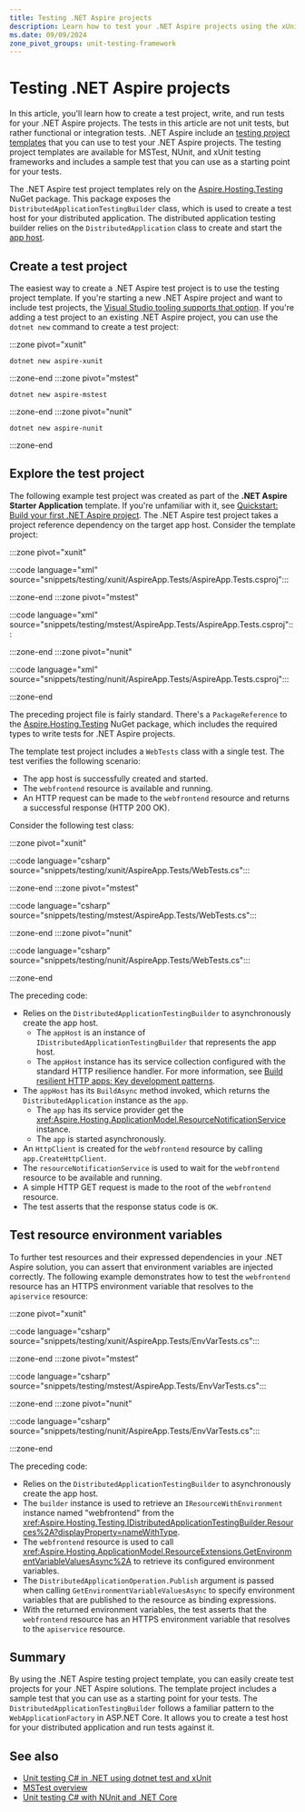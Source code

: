 ```yaml
---
title: Testing .NET Aspire projects
description: Learn how to test your .NET Aspire projects using the xUnit testing framework.
ms.date: 09/09/2024
zone_pivot_groups: unit-testing-framework
---
```


# Testing .NET Aspire projects

In this article, you'll learn how to create a test project, write, and run tests for your .NET Aspire projects. The tests in this article are not unit tests, but rather functional or integration tests. .NET Aspire include an [testing project templates](setup-tooling.md#net-aspire-project-templates) that you can use to test your .NET Aspire projects. The testing project templates are available for MSTest, NUnit, and xUnit testing frameworks and includes a sample test that you can use as a starting point for your tests.

The .NET Aspire test project templates rely on the [Aspire.Hosting.Testing](https://www.nuget.org/packages/Aspire.Hosting.Testing) NuGet package. This package exposes the `DistributedApplicationTestingBuilder` class, which is used to create a test host for your distributed application. The distributed application testing builder relies on the `DistributedApplication` class to create and start the [app host](app-host-overview.md).

## Create a test project

The easiest way to create a .NET Aspire test project is to use the testing project template. If you're starting a new .NET Aspire project and want to include test projects, the [Visual Studio tooling supports that option](setup-tooling.md#create-test-project). If you're adding a test project to an existing .NET Aspire project, you can use the `dotnet new` command to create a test project:

:::zone pivot="xunit"

```dotnetcli
dotnet new aspire-xunit
```

:::zone-end
:::zone pivot="mstest"

```dotnetcli
dotnet new aspire-mstest
```

:::zone-end
:::zone pivot="nunit"

```dotnetcli
dotnet new aspire-nunit
```

:::zone-end

## Explore the test project

The following example test project was created as part of the **.NET Aspire Starter Application** template. If you're unfamiliar with it, see [Quickstart: Build your first .NET Aspire project](../get-started/build-your-first-aspire-app.md). The .NET Aspire test project takes a project reference dependency on the target app host. Consider the template project:

:::zone pivot="xunit"

:::code language="xml" source="snippets/testing/xunit/AspireApp.Tests/AspireApp.Tests.csproj":::

:::zone-end
:::zone pivot="mstest"

:::code language="xml" source="snippets/testing/mstest/AspireApp.Tests/AspireApp.Tests.csproj":::

:::zone-end
:::zone pivot="nunit"

:::code language="xml" source="snippets/testing/nunit/AspireApp.Tests/AspireApp.Tests.csproj":::

:::zone-end

The preceding project file is fairly standard. There's a `PackageReference` to the [Aspire.Hosting.Testing](https://www.nuget.org/packages/Aspire.Hosting.Testing) NuGet package, which includes the required types to write tests for .NET Aspire projects.

The template test project includes a `WebTests` class with a single test. The test verifies the following scenario:

- The app host is successfully created and started.
- The `webfrontend` resource is available and running.
- An HTTP request can be made to the `webfrontend` resource and returns a successful response (HTTP 200 OK).

Consider the following test class:

:::zone pivot="xunit"

:::code language="csharp" source="snippets/testing/xunit/AspireApp.Tests/WebTests.cs":::

:::zone-end
:::zone pivot="mstest"

:::code language="csharp" source="snippets/testing/mstest/AspireApp.Tests/WebTests.cs":::

:::zone-end
:::zone pivot="nunit"

:::code language="csharp" source="snippets/testing/nunit/AspireApp.Tests/WebTests.cs":::

:::zone-end

The preceding code:

- Relies on the `DistributedApplicationTestingBuilder` to asynchronously create the app host.
  - The `appHost` is an instance of `IDistributedApplicationTestingBuilder` that represents the app host.
  - The `appHost` instance has its service collection configured with the standard HTTP resilience handler. For more information, see [Build resilient HTTP apps: Key development patterns](/dotnet/core/resilience/http-resilience).
- The `appHost` has its `BuildAsync` method invoked, which returns the `DistributedApplication` instance as the `app`.
  - The `app` has its service provider get the <xref:Aspire.Hosting.ApplicationModel.ResourceNotificationService> instance.
  - The `app` is started asynchronously.
- An `HttpClient` is created for the `webfrontend` resource by calling `app.CreateHttpClient`.
- The `resourceNotificationService` is used to wait for the `webfrontend` resource to be available and running.
- A simple HTTP GET request is made to the root of the `webfrontend` resource.
- The test asserts that the response status code is `OK`.

## Test resource environment variables

To further test resources and their expressed dependencies in your .NET Aspire solution, you can assert that environment variables are injected correctly. The following example demonstrates how to test the `webfrontend` resource has an HTTPS environment variable that resolves to the `apiservice` resource:

:::zone pivot="xunit"

:::code language="csharp" source="snippets/testing/xunit/AspireApp.Tests/EnvVarTests.cs":::

:::zone-end
:::zone pivot="mstest"

:::code language="csharp" source="snippets/testing/mstest/AspireApp.Tests/EnvVarTests.cs":::

:::zone-end
:::zone pivot="nunit"

:::code language="csharp" source="snippets/testing/nunit/AspireApp.Tests/EnvVarTests.cs":::

:::zone-end

The preceding code:

- Relies on the `DistributedApplicationTestingBuilder` to asynchronously create the app host.
- The `builder` instance is used to retrieve an `IResourceWithEnvironment` instance named "webfrontend" from the <xref:Aspire.Hosting.Testing.IDistributedApplicationTestingBuilder.Resources%2A?displayProperty=nameWithType>.
- The `webfrontend` resource is used to call <xref:Aspire.Hosting.ApplicationModel.ResourceExtensions.GetEnvironmentVariableValuesAsync%2A> to retrieve its configured environment variables.
- The `DistributedApplicationOperation.Publish` argument is passed when calling `GetEnvironmentVariableValuesAsync` to specify environment variables that are published to the resource as binding expressions.
- With the returned environment variables, the test asserts that the `webfrontend` resource has an HTTPS environment variable that resolves to the `apiservice` resource.

## Summary

By using the .NET Aspire testing project template, you can easily create test projects for your .NET Aspire solutions. The template project includes a sample test that you can use as a starting point for your tests. The `DistributedApplicationTestingBuilder` follows a familiar pattern to the `WebApplicationFactory` in ASP.NET Core. It allows you to create a test host for your distributed application and run tests against it.

## See also

- [Unit testing C# in .NET using dotnet test and xUnit](/dotnet/core/testing/unit-testing-with-dotnet-test)
- [MSTest overview](/dotnet/core/testing/unit-testing-mstest-intro)
- [Unit testing C# with NUnit and .NET Core](/dotnet/core/testing/unit-testing-with-nunit)
